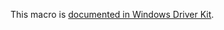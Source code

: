 This macro is [documented in Windows Driver Kit](https://learn.microsoft.com/en-us/windows-hardware/drivers/ddi/ntifs/nf-ntifs-rtlfillmemoryulonglong).
